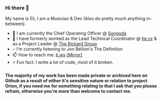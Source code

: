 ### Hi there 👋
My name is Eli, I am a Musician & Dev (Also do pretty much anything in-between).
- 🏢 I am currently the Chief Operating Officer @ [Songoda](https://songoda.com)
- 🔭 I have formerly worked as the Lead Technical Coordinator @ [tie.cx](https://tie.cx "Bio links made better and free.") & as a Project Leader @ [The Rickard Group](https://rickard.co)
- 🎶 I’m currently listening to Jon Bellion's The Definition
- 📫 How to reach me: [ē.ws](http://ē.ws) [[Mirror]](https://tie.cx/eli)
- ⚡ Fun fact: I write a lot of code, most of it broken.

#### The majority of my work has been made private or archived here on Github as a result of either it's sensitive nature or relation to project Orion, if you need me for something relating to that I ask that you please refrain, otherwise you're more than welcome to contact me.
